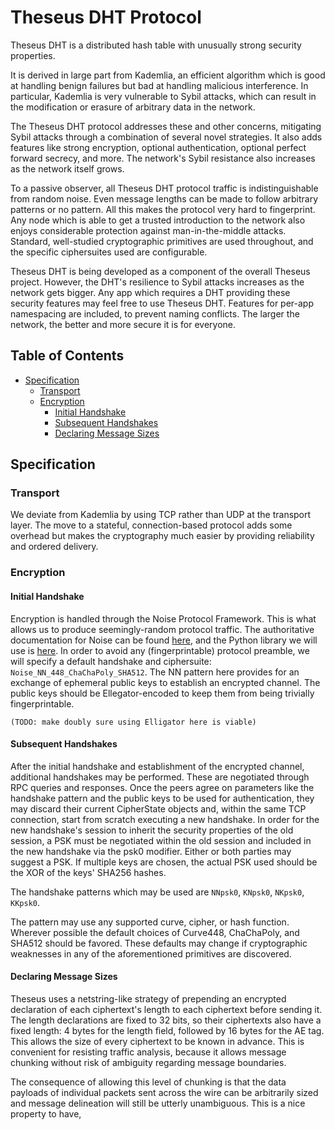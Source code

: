 # Theseus DHT Protocol

Theseus DHT is a distributed hash table with unusually strong security properties.

It is derived in large part from Kademlia, an efficient algorithm which is good at handling benign failures but bad at handling malicious interference. In particular, Kademlia is very vulnerable to Sybil attacks, which can result in the modification or erasure of arbitrary data in the network.

The Theseus DHT protocol addresses these and other concerns, mitigating Sybil attacks through a combination of several novel strategies. It also adds features like strong encryption, optional authentication, optional perfect forward secrecy, and more. The network's Sybil resistance also increases as the network itself grows.

To a passive observer, all Theseus DHT protocol traffic is indistinguishable from random noise. Even message lengths can be made to follow arbitrary patterns or no pattern. All this makes the protocol very hard to fingerprint. Any node which is able to get a trusted introduction to the network also enjoys considerable protection against man-in-the-middle attacks. Standard, well-studied cryptographic primitives are used throughout, and the specific ciphersuites used are configurable.

Theseus DHT is being developed as a component of the overall Theseus project. However, the DHT's resilience to Sybil attacks increases as the network gets bigger. Any app which requires a DHT providing these security features may feel free to use Theseus DHT. Features for per-app namespacing are included, to prevent naming conflicts. The larger the network, the better and more secure it is for everyone.

## Table of Contents

- [Specification](#specification)
  - [Transport](#transport)
  - [Encryption](#encryption)
    - [Initial Handshake](#initial-handshake)
    - [Subsequent Handshakes](#subsequent-handshakes)
    - [Declaring Message Sizes](#declaring-message-sizes)


## Specification

### Transport

We deviate from Kademlia by using TCP rather than UDP at the transport layer. The move to a stateful, connection-based protocol adds some overhead but makes the cryptography much easier by providing reliability and ordered delivery.

### Encryption

#### Initial Handshake

Encryption is handled through the Noise Protocol Framework. This is what allows us to produce seemingly-random protocol traffic. The authoritative documentation for Noise can be found [here](https://noiseprotocol.org/noise.html), and the Python library we will use is [here](https://github.com/plizonczyk/noiseprotocol). In order to avoid any (fingerprintable) protocol preamble, we will specify a default handshake and ciphersuite: `Noise_NN_448_ChaChaPoly_SHA512`. The NN pattern here provides for an exchange of ephemeral public keys to establish an encrypted channel. The public keys should be Ellegator-encoded to keep them from being trivially fingerprintable.

    (TODO: make doubly sure using Elligator here is viable)

#### Subsequent Handshakes

After the initial handshake and establishment of the encrypted channel, additional handshakes may be performed. These are negotiated through RPC queries and responses. Once the peers agree on parameters like the handshake pattern and the public keys to be used for authentication, they may discard their current CipherState objects and, within the same TCP connection, start from scratch executing a new handshake. In order for the new handshake's session to inherit the security properties of the old session, a PSK must be negotiated within the old session and included in the new handshake via the psk0 modifier. Either or both parties may suggest a PSK. If multiple keys are chosen, the actual PSK used should be the XOR of the keys' SHA256 hashes.

The handshake patterns which may be used are `NNpsk0`, `KNpsk0`, `NKpsk0`, `KKpsk0`.

The pattern may use any supported curve, cipher, or hash function. Wherever possible the default choices of Curve448, ChaChaPoly, and SHA512 should be favored. These defaults may change if cryptographic weaknesses in any of the aforementioned primitives are discovered.

#### Declaring Message Sizes

Theseus uses a netstring-like strategy of prepending an encrypted declaration of each ciphertext's length to each ciphertext before sending it. The length declarations are fixed to 32 bits, so their ciphertexts also have a fixed length: 4 bytes for the length field, followed by 16 bytes for the AE tag. This allows the size of every ciphertext to be known in advance. This is convenient for resisting traffic analysis, because it allows message chunking without risk of ambiguity regarding message boundaries.

The consequence of allowing this level of chunking is that the data payloads of individual packets sent across the wire can be arbitrarily sized and message delineation will still be utterly unambiguous. This is a nice property to have,


